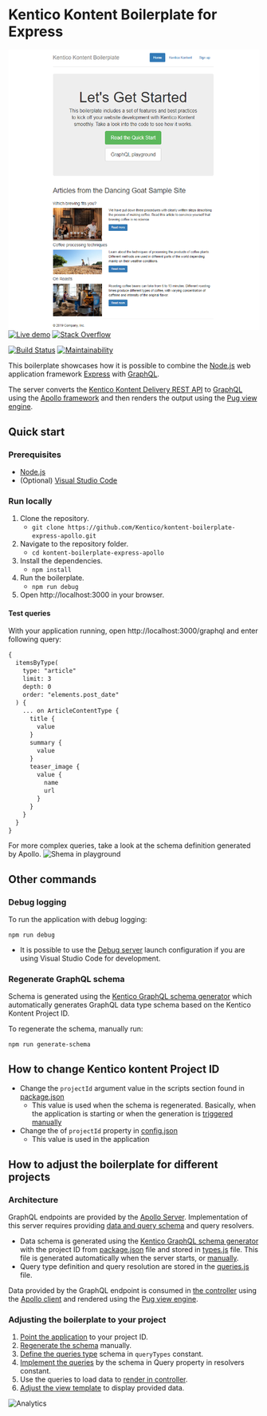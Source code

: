 # Kentico Kontent Boilerplate for Express

[<img align="right" src="/docs/assets/template_thumbnail.png" alt="Boilerplate screenshot" />](https://kontent-boilerplate-apollo.herokuapp.com)

[![Live demo](https://img.shields.io/badge/-Live%20Demo-brightgreen.svg)](https://kontent-boilerplate-apollo.herokuapp.com/)
[![Stack Overflow](https://img.shields.io/badge/Stack%20Overflow-ASK%20NOW-FE7A16.svg?logo=stackoverflow&logoColor=white)](https://stackoverflow.com/tags/kentico-kontent)

[![Build Status](https://api.travis-ci.com/Kentico/kontent-boilerplate-express-apollo.svg?branch=master)](https://travis-ci.com/Kentico/kontent-boilerplate-express-apollo)
[![Maintainability](https://api.codeclimate.com/v1/badges/01dee6f2cdaf57755707/maintainability)](https://codeclimate.com/github/Kentico/kontent-boilerplate-express-apollo/maintainability)

This boilerplate showcases how it is possible to combine the [Node.js](https://nodejs.org/en/) web application framework [Express](https://expressjs.com/) with [GraphQL](https://graphql.org/).

The server converts the [Kentico Kontent Delivery REST API](https://docs.kontent.ai/reference/kentico-kontent-apis-overview) to [GraphQL](https://graphql.org/) using the [Apollo framework](https://www.apollographql.com/) and then renders the output using the [Pug view engine](https://pugjs.org/).

## Quick start

### Prerequisites

* [Node.js](https://nodejs.org/en/download/)
* (Optional) [Visual Studio Code](https://code.visualstudio.com/)

### Run locally

1. Clone the repository.
   * `git clone https://github.com/Kentico/kontent-boilerplate-express-apollo.git`
2. Navigate to the repository folder.
   * `cd kontent-boilerplate-express-apollo`
3. Install the dependencies.
   * `npm install`
4. Run the boilerplate.
   * `npm run debug`
5. Open http://localhost:3000 in your browser.

#### Test queries

With your application running, open http://localhost:3000/graphql and enter following query:

```gql
{
  itemsByType(
    type: "article"
    limit: 3
    depth: 0
    order: "elements.post_date"
  ) {
    ... on ArticleContentType {
      title {
        value
      }
      summary {
        value
      }
      teaser_image {
        value {
          name
          url
        }
      }
    }
  }
}
```

For more complex queries, take a look at the schema definition generated by Apollo.
<img alt="Shema in playground" src="/docs/assets/schema.png" width="300">

## Other commands

### Debug logging

To run the application with debug logging:
```
npm run debug
```

* It is possible to use the [Debug server](https://github.com/Kentico/kontent-boilerplate-express-apollo/blob/master/.vscode/launch.json#L10) launch configuration if you are using Visual Studio Code for development.

### Regenerate GraphQL schema

Schema is generated using the [Kentico GraphQL schema generator](https://www.npmjs.com/package/@kentico/kontent-schema-generator-graphql) which automatically generates GraphQL data type schema based on the Kentico Kontent Project ID.

To regenerate the schema, manually run:
```
npm run generate-schema
```

## How to change Kentico kontent Project ID

* Change the `projectId` argument value in the scripts section found in [package.json](https://github.com/Kentico/kontent-boilerplate-express-apollo/blob/master/package.json#L8)
    * This value is used when the schema is regenerated. Basically, when the application is starting or when the generation is [triggered manually](#Regenerate-GraphQL-schema)
* Change the of `projectId` property in [config.json](https://github.com/Kentico/kontent-boilerplate-express-apollo/blob/master/config.json)
   * This value is used in the application

## How to adjust the boilerplate for different projects

### Architecture

GraphQL endpoints are provided by the  [Apollo Server](https://www.apollographql.com/docs/apollo-server). Implementation of this server requires providing [data and query schema](https://www.apollographql.com/docs/apollo-server/essentials/schema.html) and query resolvers.

* Data schema is generated using the [Kentico GraphQL schema generator](https://www.npmjs.com/package/kentico-kontent-graphql-schema-generator) with the project ID from [package.json](https://github.com/Kentico/kontent-boilerplate-express-apollo/blob/master/package.json#L8) file and stored in [types.js](https://github.com/Kentico/kontent-boilerplate-express-apollo/blob/master/graphQL/types.js) file. This file is generated automatically when the server starts, or [manually](#Regenerate-GraphQL-schema).
* Query type definition and query resolution are stored in the [queries.js](https://github.com/Kentico/kontent-boilerplate-express-apollo/blob/master/graphQL/queries.js) file.

Data provided by the GraphQL endpoint is consumed in [the controller](https://github.com/Kentico/kontent-boilerplate-express-apollo/blob/master/routes/index.js#L9) using the [Apollo client](https://www.apollographql.com/docs/react/) and rendered using the [Pug view engine](https://pugjs.org/).

### Adjusting the boilerplate to your project

1. [Point the application](#How-to-adjust-the-boilerplate-for-different-projects) to your project ID.
2. [Regenerate the schema](#Regenerate-GraphQL-schema) manually.
3. [Define the queries type](https://github.com/Kentico/kontent-boilerplate-express-apollo/blob/master/graphQL/queries.js#L5) schema in `queryTypes` constant.
4. [Implement the queries](https://github.com/Kentico/kontent-boilerplate-express-apollo/blob/master/graphQL/queries.js#L24) by the schema in Query property in resolvers constant.
5. Use the queries to load data to [render in controller](https://github.com/Kentico/kontent-boilerplate-express-apollo/blob/master/routes/index.js).
6. [Adjust the view template](https://github.com/Kentico/kontent-boilerplate-express-apollo/blob/master/views/index.pug) to display provided data.

![Analytics](https://kentico-ga-beacon.azurewebsites.net/api/UA-69014260-4/Kentico/kontent-boilerplate-express-apollo?pixel)

